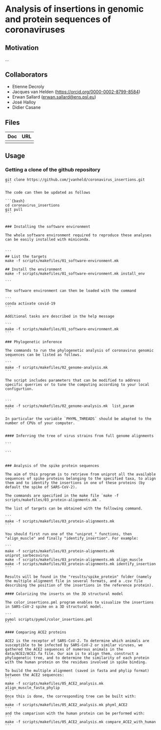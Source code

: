 # Analysis of insertions in genomic and protein sequences of coronaviruses

## Motivation

...

## Collaborators

- Etienne Decroly
- Jacques van Helden (<https://orcid.org/0000-0002-8799-8584>)
- Erwan Sallard	(<erwan.sallard@ens.psl.eu>)
- José Halloy
- Didier Casane

## Files

| Doc | URL |
|------------|---------------------------------|
|  | |

## Usage

### Getting a clone of the github repository

````{bash}
git clone https://github.com/jvanheld/coronavirus_insertions.git
```

The code can then be updated as follows

```{bash}
cd coronavirus_insertions
git pull
```


### Installing the software environment

The whole software environment required to reproduce these analyses can be easily installed with miniconda.


```
## List the targets
make -f scripts/makefiles/01_software-environment.mk

## Install the environment
make -f scripts/makefiles/01_software-environment.mk install_env

```

The software environment can then be loaded with the command

```
conda activate covid-19
```

Additional tasks are described in the help message

```
make -f scripts/makefiles/01_software-environment.mk 
```

### Phylogenetic inference

The commands to run the phylogenetic analysis of coronavirus genomic sequences can be listed as follows. 

```
make -f scripts/makefiles/02_genome-analysis.mk
```

The script includes parameters that can be modified to address specific querries or to tune the computing according to your local configurtion. 


```
make -f scripts/makefiles/02_genome-analysis.mk  list_param
```

In particular the variable `PHYML_THREADS` should be adapted to the number of CPUs of your computer. 


#### Inferring the tree of virus strains from full genome alignments

```

```


### Analysis of the spike protein sequences

The aim of this program is to retrieve from uniprot all the available sequences of spike proteins belonging to the specified taxa, to align them and to identify the insertions in one of these proteins (by default the spike of SARS-CoV-2).

The commands are specified in the make file `make -f scripts/makefiles/03_protein-alignments.mk`. 

The list of targets can be obtained with the following command.

```
make -f scripts/makefiles/03_protein-alignments.mk
```

You should first run one of the "uniprot_" functions, then "align_muscle" and finally "identify_insertion". For example:

```
make -f scripts/makefiles/03_protein-alignments.mk uniprot_sarbecovirus
make -f scripts/makefiles/03_protein-alignments.mk align_muscle
make -f scripts/makefiles/03_protein-alignments.mk identify_insertion
```

Results will be found in the "results/spike_protein" folder (namely the multiple alignment file in several formats, and a .csv file describing the position of the insertions in the reference protein).

#### Colorizing the inserts on the 3D structural model

The color_insertions.pml program enables to visualize the insertions in SARS-CoV-2 spike on a 3D structural model.

```
pymol scripts/pymol/color_insertions.pml
```

#### Comparing ACE2 proteins

ACE2 is the receptor of SARS-CoV-2. To determine which animals are susceptible to be infected by SARS-CoV-2 or similar viruses, we gathered the ACE2 sequences of numerous animals in the data/ACE2/ACE2.fa file. Our aim is to align them, construct a phylogenetic tree, and to determine the similarity of each protein with the human protein on the residues involved in spike binding.

To build the multiple alignment (saved in fasta and phylip format) between the ACE2 sequences:
```
make -f scripts/makefiles/05_ACE2_analysis.mk align_muscle_fasta_phylip
```
Once this is done, the corresponding tree can be built with:
```
make -f scripts/makefiles/05_ACE2_analysis.mk phyml_ACE2
```
and the comparison with the human protein can be performed with:
```
make -f scripts/makefiles/05_ACE2_analysis.mk compare_ACE2_with_human
```


